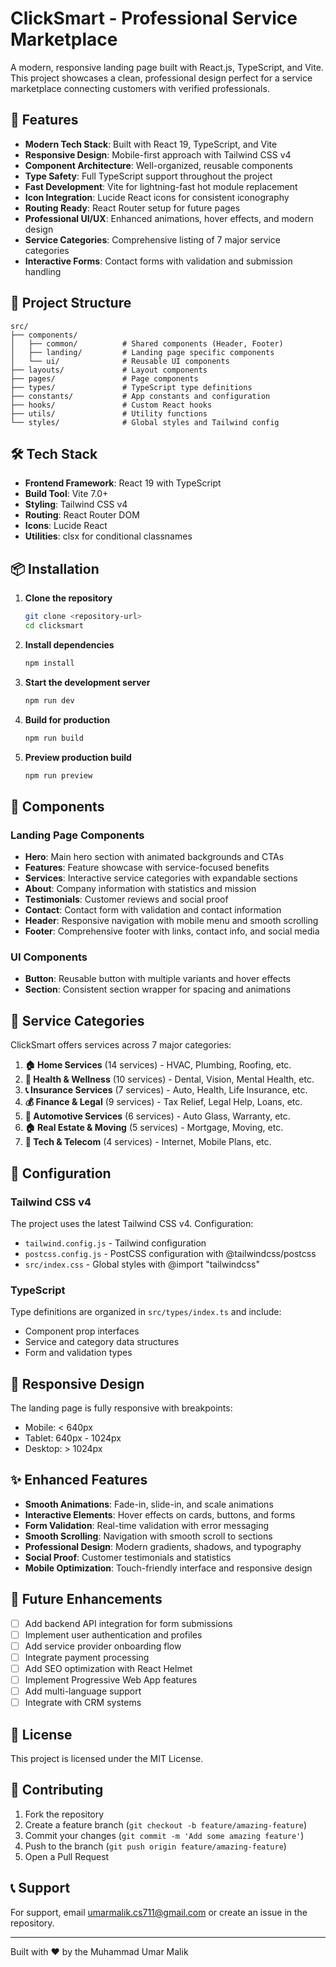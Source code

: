 # ClickSmart - Professional Service Marketplace

A modern, responsive landing page built with React.js, TypeScript, and Vite. This project showcases a clean, professional design perfect for a service marketplace connecting customers with verified professionals.

## 🚀 Features

- **Modern Tech Stack**: Built with React 19, TypeScript, and Vite
- **Responsive Design**: Mobile-first approach with Tailwind CSS v4
- **Component Architecture**: Well-organized, reusable components
- **Type Safety**: Full TypeScript support throughout the project
- **Fast Development**: Vite for lightning-fast hot module replacement
- **Icon Integration**: Lucide React icons for consistent iconography
- **Routing Ready**: React Router setup for future pages
- **Professional UI/UX**: Enhanced animations, hover effects, and modern design
- **Service Categories**: Comprehensive listing of 7 major service categories
- **Interactive Forms**: Contact forms with validation and submission handling

## 📁 Project Structure

```
src/
├── components/
│   ├── common/          # Shared components (Header, Footer)
│   ├── landing/         # Landing page specific components
│   └── ui/              # Reusable UI components
├── layouts/             # Layout components
├── pages/               # Page components
├── types/               # TypeScript type definitions
├── constants/           # App constants and configuration
├── hooks/               # Custom React hooks
├── utils/               # Utility functions
└── styles/              # Global styles and Tailwind config
```

## 🛠️ Tech Stack

- **Frontend Framework**: React 19 with TypeScript
- **Build Tool**: Vite 7.0+
- **Styling**: Tailwind CSS v4
- **Routing**: React Router DOM
- **Icons**: Lucide React
- **Utilities**: clsx for conditional classnames

## 📦 Installation

1. **Clone the repository**
   ```bash
   git clone <repository-url>
   cd clicksmart
   ```

2. **Install dependencies**
   ```bash
   npm install
   ```

3. **Start the development server**
   ```bash
   npm run dev
   ```

4. **Build for production**
   ```bash
   npm run build
   ```

5. **Preview production build**
   ```bash
   npm run preview
   ```

## 🎨 Components

### Landing Page Components

- **Hero**: Main hero section with animated backgrounds and CTAs
- **Features**: Feature showcase with service-focused benefits
- **Services**: Interactive service categories with expandable sections
- **About**: Company information with statistics and mission
- **Testimonials**: Customer reviews and social proof
- **Contact**: Contact form with validation and contact information
- **Header**: Responsive navigation with mobile menu and smooth scrolling
- **Footer**: Comprehensive footer with links, contact info, and social media

### UI Components

- **Button**: Reusable button with multiple variants and hover effects
- **Section**: Consistent section wrapper for spacing and animations

## 🏢 Service Categories

ClickSmart offers services across 7 major categories:

1. **🏠 Home Services** (14 services) - HVAC, Plumbing, Roofing, etc.
2. **🦷 Health & Wellness** (10 services) - Dental, Vision, Mental Health, etc.
3. **📞 Insurance Services** (7 services) - Auto, Health, Life Insurance, etc.
4. **💰 Finance & Legal** (9 services) - Tax Relief, Legal Help, Loans, etc.
5. **🚗 Automotive Services** (6 services) - Auto Glass, Warranty, etc.
6. **🏠 Real Estate & Moving** (5 services) - Mortgage, Moving, etc.
7. **📱 Tech & Telecom** (4 services) - Internet, Mobile Plans, etc.

## 🔧 Configuration

### Tailwind CSS v4

The project uses the latest Tailwind CSS v4. Configuration:
- `tailwind.config.js` - Tailwind configuration
- `postcss.config.js` - PostCSS configuration with @tailwindcss/postcss
- `src/index.css` - Global styles with @import "tailwindcss"

### TypeScript

Type definitions are organized in `src/types/index.ts` and include:
- Component prop interfaces
- Service and category data structures
- Form and validation types

## 📱 Responsive Design

The landing page is fully responsive with breakpoints:
- Mobile: < 640px
- Tablet: 640px - 1024px
- Desktop: > 1024px

## ✨ Enhanced Features

- **Smooth Animations**: Fade-in, slide-in, and scale animations
- **Interactive Elements**: Hover effects on cards, buttons, and forms
- **Form Validation**: Real-time validation with error messaging
- **Smooth Scrolling**: Navigation with smooth scroll to sections
- **Professional Design**: Modern gradients, shadows, and typography
- **Social Proof**: Customer testimonials and statistics
- **Mobile Optimization**: Touch-friendly interface and responsive design

## 🎯 Future Enhancements

- [ ] Add backend API integration for form submissions
- [ ] Implement user authentication and profiles
- [ ] Add service provider onboarding flow
- [ ] Integrate payment processing
- [ ] Add SEO optimization with React Helmet
- [ ] Implement Progressive Web App features
- [ ] Add multi-language support
- [ ] Integrate with CRM systems

## 📄 License

This project is licensed under the MIT License.

## 🤝 Contributing

1. Fork the repository
2. Create a feature branch (`git checkout -b feature/amazing-feature`)
3. Commit your changes (`git commit -m 'Add some amazing feature'`)
4. Push to the branch (`git push origin feature/amazing-feature`)
5. Open a Pull Request

## 📞 Support

For support, email umarmalik.cs711@gmail.com or create an issue in the repository.

---

Built with ❤️ by the Muhammad Umar Malik
